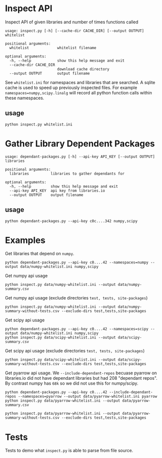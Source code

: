 # Inspect API

Inspect API of given libraries and number of times functions called

```shell
usage: inspect.py [-h] [--cache-dir CACHE_DIR] [--output OUTPUT] whitelist

positional arguments:
  whitelist             whitelist filename

optional arguments:
  -h, --help            show this help message and exit
  --cache-dir CACHE_DIR
                        download cache directory
  --output OUTPUT       output filename
```

See `whitelist.ini` for namespaces and libraries that are searched. A
sqlite cache is used to speed up previously inspected files. For
example `namespaces=numpy,scipy.linalg` will record all python
function calls within these namespaces.

## usage

```shell
python inspect.py whitelist.ini
```
    
# Gather Library Dependent Packages

```shell
usage: dependant-packages.py [-h] --api-key API_KEY [--output OUTPUT] libraries

positional arguments:
  libraries          libraries to gather dependants for

optional arguments:
  -h, --help         show this help message and exit
  --api-key API_KEY  api key from libraries.io
  --output OUTPUT    output filename
```

## usage

```shell
python dependant-packages.py --api-key c0c....342 numpy,scipy
```


# Examples

Get libraries that depend on `numpy`.

```shell
python dependant-packages.py --api-key c0....42 --namespaces=numpy --output data/numpy-whitelist.ini numpy,scipy 
```

Get numpy api usage

```shell
python inspect.py data/numpy-whitelist.ini --output data/numpy-summary.csv
```

Get numpy api usage (exclude directories `test, tests, site-packages`)

```shell
python inspect.py data/numpy-whitelist.ini --output data/numpy-summary-without-tests.csv --exclude-dirs test,tests,site-packages
```

Get scipy api usage

```shell
python dependant-packages.py --api-key c0....42 --namespaces=scipy --output data/numpy-whitelist.ini numpy,scipy 
python inspect.py data/scipy-whitelist.ini --output data/scipy-summary.csv
```

Get scipy api usage (exclude directories `test, tests, site-packages`)

```shell
python inspect.py data/scipy-whitelist.ini --output data/scipy-summary-without-tests.csv --exclude-dirs test,tests,site-packages
```

Get pyarrow api usage. We `--include-dependant-repos` becuase pyarrow on libraries.io did not have dependant libraries but had 208 "dependant repos". By contrast numpy has `68k` so we did not use this for numpy/scipy.

```shell
python dependant-packages.py --api-key c0....42 --include-dependant-repos --namespaces=pyarrow --output data/pyarrow-whitelist.ini pyarrow
python inspect.py data/pyarrow-whitelist.ini --output data/pyarrow-summary.csv
```

```shell
python inspect.py data/pyarrow-whitelist.ini --output data/pyarrow-summary-without-tests.csv --exclude-dirs test,tests,site-packages
```

# Tests

Tests to demo what `inspect.py` is able to parse from file source.
